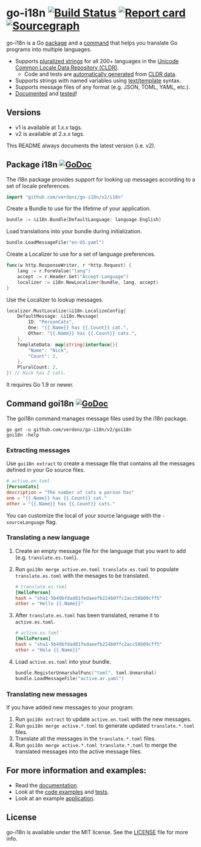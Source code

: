 # go-i18n [![Build Status](https://travis-ci.org/nicksnyder/go-i18n.svg?branch=master)](http://travis-ci.org/nicksnyder/go-i18n) [![Report card](https://goreportcard.com/badge/github.com/verdonz/go-i18n)](https://goreportcard.com/report/github.com/verdonz/go-i18n) [![Sourcegraph](https://sourcegraph.com/github.com/verdonz/go-i18n/-/badge.svg)](https://sourcegraph.com/github.com/verdonz/go-i18n?badge)

go-i18n is a Go [package](#package-i18n) and a [command](#command-goi18n) that helps you translate Go programs into multiple languages.

- Supports [pluralized strings](http://cldr.unicode.org/index/cldr-spec/plural-rules) for all 200+ languages in the [Unicode Common Locale Data Repository (CLDR)](http://www.unicode.org/cldr/charts/28/supplemental/language_plural_rules.html).
  - Code and tests are [automatically generated](https://github.com/verdonz/go-i18n/tree/master/i18n/language/codegen) from [CLDR data](http://cldr.unicode.org/index/downloads).
- Supports strings with named variables using [text/template](http://golang.org/pkg/text/template/) syntax.
- Supports message files of any format (e.g. JSON, TOML, YAML, etc.).
- [Documented](http://godoc.org/github.com/verdonz/go-i18n) and [tested](https://travis-ci.org/nicksnyder/go-i18n)!

## Versions

- v1 is available at 1.x.x tags.
- v2 is available at 2.x.x tags.

This README always documents the latest version (i.e. v2).

## Package i18n [![GoDoc](http://godoc.org/github.com/verdonz/go-i18n?status.svg)](http://godoc.org/github.com/verdonz/go-i18n/v2/i18n)

The i18n package provides support for looking up messages according to a set of locale preferences.

```go
import "github.com/verdonz/go-i18n/v2/i18n"
```

Create a Bundle to use for the lifetime of your application.

```go
bundle := &i18n.Bundle{DefaultLanguage: language.English}
```

Load translations into your bundle during initialization.

```go
bundle.LoadMessageFile("en-US.yaml")
```

Create a Localizer to use for a set of language preferences.

```go
func(w http.ResponseWriter, r *http.Request) {
    lang := r.FormValue("lang")
    accept := r.Header.Get("Accept-Language")
    localizer := i18n.NewLocalizer(bundle, lang, accept)
}
```

Use the Localizer to lookup messages.

```go
localizer.MustLocalize(&i18n.LocalizeConfig{
    DefaultMessage: &i18n.Message{
        ID: "PersonCats",
        One: "{{.Name}} has {{.Count}} cat.",
        Other: "{{.Name}} has {{.Count}} cats.",
    },
    TemplateData: map[string]interface{}{
        "Name": "Nick",
        "Count": 2,
    },
    PluralCount: 2,
}) // Nick has 2 cats.
```

It requires Go 1.9 or newer.

## Command goi18n [![GoDoc](http://godoc.org/github.com/verdonz/go-i18n?status.svg)](http://godoc.org/github.com/verdonz/go-i18n/v2/goi18n)

The goi18n command manages message files used by the i18n package.

```
go get -u github.com/verdonz/go-i18n/v2/goi18n
goi18n -help
```

### Extracting messages

Use `goi18n extract` to create a message file that contains all the messages defined in your Go source files.

```toml
# active.en.toml
[PersonCats]
description = "The number of cats a person has"
one = "{{.Name}} has {{.Count}} cat."
other = "{{.Name}} has {{.Count}} cats."
```

You can customize the local of your source language with the `-sourceLanguage` flag.

### Translating a new language

1. Create an empty message file for the language that you want to add (e.g. `translate.es.toml`).
2. Run `goi18n merge active.en.toml translate.es.toml` to populate `translate.es.toml` with the mesages to be translated.

   ```toml
   # translate.es.toml
   [HelloPerson]
   hash = "sha1-5b49bfdad81fedaeefb224b0ffc2acc58b09cff5"
   other = "Hello {{.Name}}"
   ```

3. After `translate.es.toml` has been translated, rename it to `active.es.toml`.

   ```toml
   # active.es.toml
   [HelloPerson]
   hash = "sha1-5b49bfdad81fedaeefb224b0ffc2acc58b09cff5"
   other = "Hola {{.Name}}"
   ```

4. Load `active.es.toml` into your bundle.

   ```go
   bundle.RegisterUnmarshalFunc("toml", toml.Unmarshal)
   bundle.LoadMessageFile("active.ar.yaml")
   ```

### Translating new messages

If you have added new messages to your program:

1. Run `goi18n extract` to update `active.en.toml` with the new messages.
2. Run `goi18n merge active.*.toml` to generate updated `translate.*.toml` files.
3. Translate all the messages in the `translate.*.toml` files.
4. Run `goi18n merge active.*.toml translate.*.toml` to merge the translated messages into the active message files.

## For more information and examples:

- Read the [documentation](http://godoc.org/github.com/verdonz/go-i18n/v2/i18n).
- Look at the [code examples](https://github.com/verdonz/go-i18n/blob/master/v2/i18n/example_test.go) and [tests](https://github.com/verdonz/go-i18n/blob/master/v2/i18n/localizer_test.go).
- Look at an example [application](https://github.com/verdonz/go-i18n/tree/master/v2/example).

## License

go-i18n is available under the MIT license. See the [LICENSE](LICENSE) file for more info.
